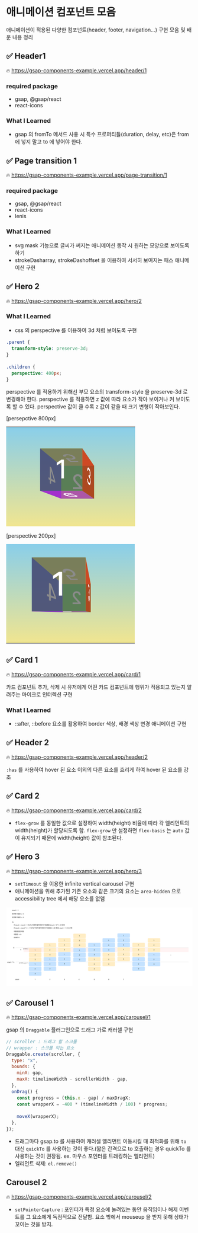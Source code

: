 # 애니메이션 컴포넌트 모음

애니메이션이 적용된 다양한 컴포넌트(header, footer, navigation...) 구현 모음 및 배운 내용 정리

## ✅ Header1

🔥 https://gsap-components-example.vercel.app/header/1

### required package

- gsap, @gsap/react
- react-icons

### What I Learned

- gsap 의 fromTo 메서드 사용 시 특수 프로퍼티들(duration, delay, etc)은 from 에 넣지 말고 to 에 넣어야 한다.

## ✅ Page transition 1

🔥 https://gsap-components-example.vercel.app/page-transition/1

### required package

- gsap, @gsap/react
- react-icons
- lenis

### What I Learned

- svg mask 기능으로 글씨가 써지는 애니메이션 동작 시 원하는 모양으로 보이도록 하기
- strokeDasharray, strokeDashoffset 을 이용하여 서서히 보여지는 패스 애니메이션 구현

## ✅ Hero 2

🔥 https://gsap-components-example.vercel.app/hero/2

### What I Learned

- css 의 perspective 를 이용하여 3d 처럼 보이도록 구현

```css
.parent {
  transform-style: preserve-3d;
}

.children {
  perspective: 400px;
}
```

perspective 를 적용하기 위해선 부모 요소의 transform-style 을 preserve-3d 로 변경해야 한다.
perspective 를 적용하면 z 값에 따라 요소가 작아 보이거나 커 보이도록 할 수 있다. perspective 값이 클 수록 z 값이 같을 때 크기 변형이 작아보인다.

[persepctive 800px]

![perspective 800px](public/image.png)

[perspective 200px]

![persepctive 200px](public/image-1.png)

## ✅ Card 1

🔥 https://gsap-components-example.vercel.app/card/1

카드 컴포넌트 추가, 삭제 시 유저에게 어떤 카드 컴포넌트에 행위가 적용되고 있는지 알려주는 마이크로 인터렉션 구현

### What I Learned

- ::after, ::before 요소를 활용하여 border 색상, 배경 색상 변경 애니메이션 구현

## ✅ Header 2

🔥 https://gsap-components-example.vercel.app/header/2

`:has` 를 사용하여 hover 된 요소 이외의 다른 요소를 흐리게 하여 hover 된 요소를 강조

## ✅ Card 2

🔥 https://gsap-components-example.vercel.app/card/2

- `flex-grow` 를 동일한 값으로 설정하여 width(height) 비율에 따라 각 엘리먼트의 width(height)가 할당되도록 함.
  `flex-grow` 만 설정하면 `flex-basis` 는 `auto` 값이 유지되기 때문에 width(height) 값이 참조된다.

## ✅ Hero 3

🔥 https://gsap-components-example.vercel.app/hero/3

- `setTimeout` 을 이용한 infinite vertical carousel 구현
- 애니메이션을 위해 추가된 기존 요소와 같은 크기의 요소는 `area-hidden` 으로 accessibility tree 에서 해당 요소를 없앰

![](public/hero3.png)

## ✅ Carousel 1

🔥 https://gsap-components-example.vercel.app/carousel/1

gsap 의 `Draggable` 플러그인으로 드래그 가로 캐러셀 구현

```javascript
// scroller : 드래그 할 스크롤
// wrapper : 스크롤 되는 요소
Draggable.create(scroller, {
  type: "x",
  bounds: {
    minX: gap,
    maxX: timelineWidth - scrollerWidth - gap,
  },
  onDrag() {
    const progress = (this.x - gap) / maxDragX;
    const wrapperX = -400 * (timelineWidth / 100) * progress;

    moveX(wrapperX);
  },
});
```

- 드래그마다 gsap.to 를 사용하여 캐러셀 엘리먼트 이동시킬 때 최적화를 위해 `to` 대신 `quickTo` 를 사용하는 것이 좋다.(짧은 간격으로 to 호출하는 경우 quickTo 를 사용하는 것이 권장됨. ex. 마우스 포인터를 트래킹하는 엘리먼트)
- 엘리먼트 삭제: `el.remove()`

## Carousel 2

🔥 https://gsap-components-example.vercel.app/carousel/2

- `setPointerCapture` : 포인터가 특정 요소에 눌려있는 동안 움직임이나 해제 이벤트를 그 요소에게 독점적으로 전달함.
  요소 밖에서 mouseup 을 받지 못해 상태가 꼬이는 것을 방지.
